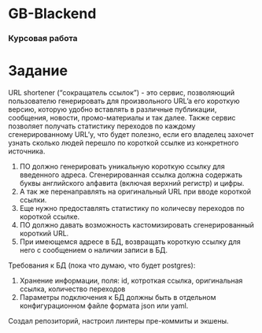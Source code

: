 # GB-Blackend

### Курсовая работа

# Задание
URL shortener (“сокращатель ссылок”) - это сервис, позволяющий пользователю генерировать  для произвольного URL’a его короткую версию, которую удобно вставлять в различные публикации, сообщения, новости, промо-материалы и так далее. Также сервис позволяет получать статистику переходов по каждому сгенерированному URL’у, что будет полезно, если его владелец захочет узнать сколько людей перешло по короткой ссылке из конкретного источника.

1) ПО должно генерировать уникальную короткую ссылку для введенного адреса. Сгенерированная ссылка должна содержать буквы английского алфавита (включая верхний регистр) и цифры.
2) А так же перенаправлять на оригинальный URL при вводе короткой ссылки.
3) Еще нужно предоставлять статистику по количесву переходов по короткой ссылке.
4) ПО должно давать возможность кастомизировать сгенерированный короткий URL.
5) При имеющемся адресе в БД, возвращать короткую ссылку для него с сообщением о наличии записи в БД.

Требования к БД (пока что думаю, что будет postgres):
1) Хранение информации, поля: id, котроткая ссылка, оригинальная ссылка, количество переходов
2) Параметры подключения к БД должны быть в отдельном конфигурационном файле формата json или yaml.

Создал репозиторий, настроил линтеры пре-коммиты и экшены.

